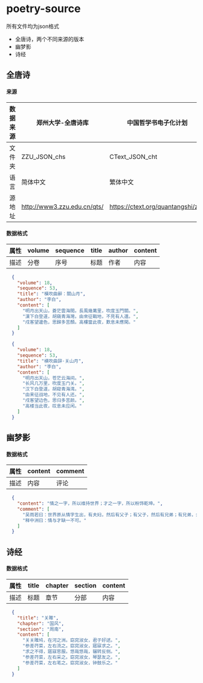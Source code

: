 # poetry-source
所有文件均为json格式
+ 全唐诗，两个不同来源的版本
+ 幽梦影
+ 诗经

## 全唐诗
#### 来源
| 数据来源 | 郑州大学-全唐诗库           | 中国哲学书电子化计划              |
|----------|-----------------------------|-----------------------------------|
| 文件夹   | ZZU_JSON_chs                | CText_JSON_cht                    |
| 语言     | 简体中文                    | 繁体中文                          |
| 源地址   | http://www3.zzu.edu.cn/qts/ | https://ctext.org/quantangshi/zhs |

#### 数据格式
| 属性 | volume | sequence | title | author | content |
|------|--------|----------|-------|--------|---------|
| 描述 | 分卷   | 序号     | 标题  | 作者   | 内容    |

```json
  {
    "volume": 18,
    "sequence": 53,
    "title": "橫吹曲辭：關山月",
    "author": "李白",
    "content": [
      "明月出天山，蒼茫雲海間。長風幾萬里，吹度玉門關。",
      "漢下白登道，胡窺青海灣。由來征戰地，不見有人還。",
      "戍客望邊色，思歸多苦顏。高樓當此夜，歎息未應閑。"
    ]
  }
```
```json
  {
    "volume": 18,
    "sequence": 53,
    "title": "横吹曲辞·关山月",
    "author": "李白",
    "content": [
      "明月出天山，苍茫云海间。",
      "长风几万里，吹度玉门关。",
      "汉下白登道，胡窥青海湾。",
      "由来征战地，不见有人还。",
      "戍客望边色，思归多苦颜。",
      "高楼当此夜，叹息未应闲。"
    ]
  }
```

## 幽梦影

#### 数据格式
| 属性 | content | comment |
|------|--------|----------|
| 描述 | 内容   | 评论     |

```json
  {
    "content": "情之一字，所以维持世界；才之一字，所以粉饰乾坤。",
    "comment": [
      "吴雨若曰：世界原从情字生出，有夫妇，然后有父子；有父子，然后有兄弟；有兄弟，然后有朋友；有朋友，然后有君臣。",
      "释中洲曰：情与才缺一不可。"
    ]
  }
```

## 诗经

#### 数据格式
| 属性 | title | chapter | section | content |
|------|--------|----------|-------|--------|
| 描述 | 标题   | 章节     | 分部  | 内容   |
```json
  {
    "title": "关雎",
    "chapter": "国风",
    "section": "周南",
    "content": [
      "关关雎鸠，在河之洲。窈窕淑女，君子好逑。",
      "参差荇菜，左右流之。窈窕淑女，寤寐求之。",
      "求之不得，寤寐思服。悠哉悠哉，辗转反侧。",
      "参差荇菜，左右采之。窈窕淑女，琴瑟友之。",
      "参差荇菜，左右芼之。窈窕淑女，钟鼓乐之。"
    ]
  }
```